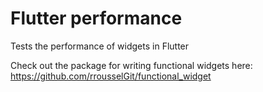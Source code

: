 # Flutter performance

Tests the performance of widgets in Flutter

Check out the package for writing functional widgets here: https://github.com/rrousselGit/functional_widget
